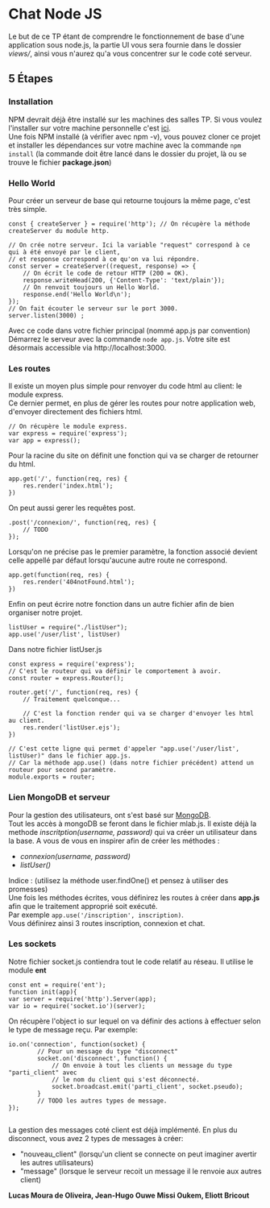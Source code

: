 # Chat Node JS 
Le but de ce TP étant de comprendre le fonctionnement de base d'une application sous node.js, la partie UI vous sera fournie dans le dossier *views/*, ainsi vous n'aurez qu'a vous concentrer sur le code coté serveur.

## 5 Étapes

### Installation

NPM devrait déjà être installé sur les machines des salles TP. Si vous voulez l'installer sur votre machine personnelle c'est [ici](https://nodejs.org/en/download/).  
Une fois NPM installé (à vérifier avec npm -v), vous pouvez cloner ce projet et installer les dépendances sur votre machine avec la commande `npm install` (la commande doit être lancé dans le dossier du projet, là ou se trouve le fichier **package.json**)
### Hello World
Pour créer un serveur de base qui retourne toujours la même page, c'est très simple.
```
const { createServer } = require('http'); // On récupère la méthode createServer du module http.

// On crée notre serveur. Ici la variable "request" correspond à ce qui à été envoyé par le client,
// et response correspond à ce qu'on va lui répondre.
const server = createServer((request, response) => {
	// On écrit le code de retour HTTP (200 = OK).
    response.writeHead(200, {'Content-Type': 'text/plain'});
    // On renvoit toujours un Hello World.
    response.end('Hello World\n');
});
// On fait écouter le serveur sur le port 3000.
server.listen(3000) ;
```
Avec ce code dans votre fichier principal (nommé app.js par convention) Démarrez le serveur avec la commande `node app.js`.
Votre site est désormais accessible via http://localhost:3000.
### Les routes
Il existe un moyen plus simple pour renvoyer du code html au client: le module express.  
Ce dernier permet, en plus de gérer les routes pour notre application web, d'envoyer directement des fichiers html.
```
// On récupère le module express.
var express = require('express');
var app = express();
```
Pour la racine du site on définit une fonction qui va se charger de retourner du html.
```
app.get('/', function(req, res) {
	res.render('index.html');
})
```
On peut aussi gerer les requêtes post.
```
.post('/connexion/', function(req, res) {
	// TODO
});
```
Lorsqu'on ne précise pas le premier paramètre, la fonction associé devient celle appellé par défaut
lorsqu'aucune autre route ne correspond.
```
app.get(function(req, res) {
	res.render('404notFound.html');
})
```
Enfin on peut écrire notre fonction dans un autre fichier afin de bien organiser notre projet.
```
listUser = require("./listUser");
app.use('/user/list', listUser)
```
Dans notre fichier listUser.js
```
const express = require('express');
// C'est le routeur qui va définir le comportement à avoir.
const router = express.Router();

router.get('/', function(req, res) {
	// Traitement quelconque...
    
	// C'est la fonction render qui va se charger d'envoyer les html au client.
    res.render('listUser.ejs');
})

// C'est cette ligne qui permet d'appeler "app.use('/user/list', listUser)" dans le fichier app.js.
// Car la méthode app.use() (dans notre fichier précédent) attend un routeur pour second paramètre.
module.exports = router;
```

### Lien MongoDB et serveur
Pour la gestion des utilisateurs, ont s'est basé sur [MongoDB](https://www.mongodb.com/fr).  
Tout les accès à mongoDB se feront dans le fichier mlab.js. Il existe déjà la methode *inscritption(username, password)* qui va créer un utilisateur dans la base. A vous de vous en inspirer afin de créer les méthodes :
- *connexion(username, password)*
- *listUser()*  

Indice : (utilisez la méthode user.findOne() et pensez à utiliser des promesses)   
Une fois les méthodes écrites, vous définirez les routes à créer dans **app.js** afin que le traitement approprié soit exécuté.  
Par exemple `app.use('/inscription', inscription)`.  
Vous définirez ainsi 3 routes inscription, connexion et chat.

### Les sockets 
Notre fichier socket.js contiendra tout le code relatif au réseau. Il utilise le module **ent**  
```
const ent = require('ent');
function init(app){
var server = require('http').Server(app);
var io = require('socket.io')(server);
```
On récupère l'object io sur lequel on va définir des actions à effectuer selon le type de message reçu. Par exemple:  
```
io.on('connection', function(socket) {
		// Pour un message du type "disconnect"
		socket.on('disconnect', function() {
        	// On envoie à tout les clients un message du type "parti_client" avec
            // le nom du client qui s'est déconnecté.
	        socket.broadcast.emit('parti_client', socket.pseudo);     
        }
        // TODO les autres types de message.
});


```
La gestion des messages coté client est déjà implémenté. En plus du disconnect, vous avez 2 types de messages à créer:  
- "nouveau_client" (lorsqu'un client se connecte on peut imaginer avertir les autres utilisateurs)
- "message" (lorsque le serveur recoit un message il le renvoie aux autres client)  


**Lucas Moura de Oliveira, Jean-Hugo Ouwe Missi Oukem, Eliott Bricout**